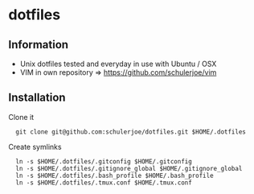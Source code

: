 # dotfiles
## Information

- Unix dotfiles tested and everyday in use with Ubuntu / OSX
- VIM in own repository => https://github.com/schulerjoe/vim

## Installation
Clone it

      git clone git@github.com:schulerjoe/dotfiles.git $HOME/.dotfiles

Create symlinks

      ln -s $HOME/.dotfiles/.gitconfig $HOME/.gitconfig
      ln -s $HOME/.dotfiles/.gitignore_global $HOME/.gitignore_global
      ln -s $HOME/.dotfiles/.bash_profile $HOME/.bash_profile
      ln -s $HOME/.dotfiles/.tmux.conf $HOME/.tmux.conf
